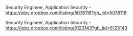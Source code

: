 Security Engineer, Application Security - https://jobs.dropbox.com/listing/5076118?gh_jid=5076118

Security Engineer, Application Security - https://jobs.dropbox.com/listing/5123143?gh_jid=5123143

